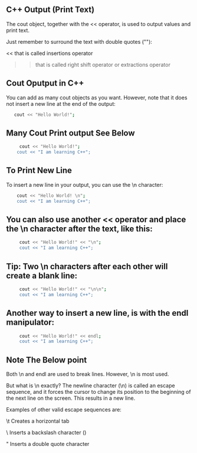 
## C++ Output (Print Text)

The cout object, together with the << operator, is used to output values and print text.

Just remember to surround the text with double quotes (""):

<< that is called insertions operator
>> that is called right shift operator or extractions operator





## Cout Oputput in C++

You can add as many cout objects as you want. However, note that it does not insert a new line at the end of the output:

```bash
   cout << "Hello World!";
```
##  Many Cout Print output See Below
```bash
     cout << "Hello World!";
    cout << "I am learning C++";

```
##  To Print New Line
To insert a new line in your output, you can use the \n character:
```bash
    cout << "Hello World! \n";
    cout << "I am learning C++";
```

## You can also use another << operator and place the \n character after the text, like this:
```bash
     cout << "Hello World!" << "\n";
     cout << "I am learning C++";
```

## Tip: Two \n characters after each other will create a blank line:
```bash
     cout << "Hello World!" << "\n\n";
     cout << "I am learning C++";
```
## Another way to insert a new line, is with the endl manipulator:

```bash
     cout << "Hello World!" << endl;
     cout << "I am learning C++";
```
## Note The Below point

Both \n and endl are used to break lines. However, \n is most used.

But what is \n exactly?
The newline character (\n) is called an escape sequence, and it forces the cursor to change its position to the beginning of the next line on the screen. This results in a new line.

Examples of other valid escape sequences are:

\t	Creates a horizontal tab	

\\	Inserts a backslash character (\)	

\"	Inserts a double quote character

